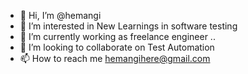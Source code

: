- 👋 Hi, I’m @hemangi
- 👀 I’m interested in New Learnings in software testing
- 🌱 I’m currently working as freelance engineer ..
- 💞️ I’m looking to collaborate on Test Automation
- 📫 How to reach me hemangihere@gmail.com

<!---
hemangidk/hemangidk is a ✨ special ✨ repository because its `README.md` (this file) appears on your GitHub profile.
You can click the Preview link to take a look at your changes.
--->
